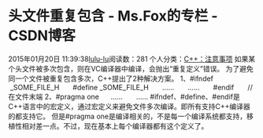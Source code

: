 # 头文件重复包含 - Ms.Fox的专栏 - CSDN博客
2015年01月20日 11:39:38[lulu-lu](https://me.csdn.net/smbluesky)阅读数：281
个人分类：[C++：注意事项](https://blog.csdn.net/smbluesky/article/category/2641013)
如果某个头文件被多次包含，则在VC编译器中编译，会抛出“重复定义”错误。
为了避免同一个文件被重复包含多次，C++提出了2种解决方案。
1、#ifndef  _SOME_FILE_H
      #define _SOME_FILE_H
      ……
      ……
      #endif       //在文件末端
2、#pragma one
     ……
      ……
#ifndef、#define、#endif是C++语言中的宏定义，通过宏定义来避免文件多次编译。即所有支持C++编译器的都支持它。
但是#pragma one是编译相关的，不是每一个编译系统都支持，移植性相对差一点。不过，现在基本上每个编译器都有这个定义了。
